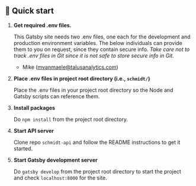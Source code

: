 ## 🚀 Quick start

1.  **Get required .env files.**

    This Gatsby site needs two .env files, one each for the development and production environment variables. The below individuals can provide them to you on request, since they contain secure info. _Take care not to track .env files in Git since it is not safe to store secure info in Git._

    - Mike (mvanmaele@talusanalytics.com)


2.  **Place .env files in project root directory (i.e., `schmidt/`)**

    Place the .env files in your project root directory so the Node and Gatsby scripts can reference them.


3.  **Install packages**

    Do `npm install` from the project root directory.


4. **Start API server**

    Clone repo `schmidt-api` and follow the README instructions to get it started.


5. **Start Gatsby development server**

    Do `gatsby develop` from the project root directory to start the project and check `localhost:8000` for the site.
